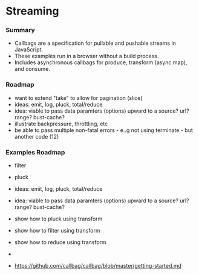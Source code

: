 
# Streaming

### Summary

- Callbags are a specification for pullable and pushable streams in JavaScript.
- These examples run in a browser without a build process.
- Includes asynchronous callbags for produce, transform (async map), and consume.

### Roadmap

- want to extend "take" to allow for pagination (slice)
- ideas: emit, log, pluck, total/reduce
- idea: viable to pass data paramters (options) upward to a source? url? range? bust-cache?
- illustrate backpressure, throttling, etc
- be able to pass multiple non-fatal errors - e..g not using terminate - but another code (12)

### Examples Roadmap

- filter
- pluck
- ideas: emit, log, pluck, total/reduce
- idea: viable to pass data paramters (options) upward to a source? url? range? bust-cache?
- show how to pluck using transform
- show how to filter using transform
- show how to reduce using transform
- 

- https://github.com/callbag/callbag/blob/master/getting-started.md